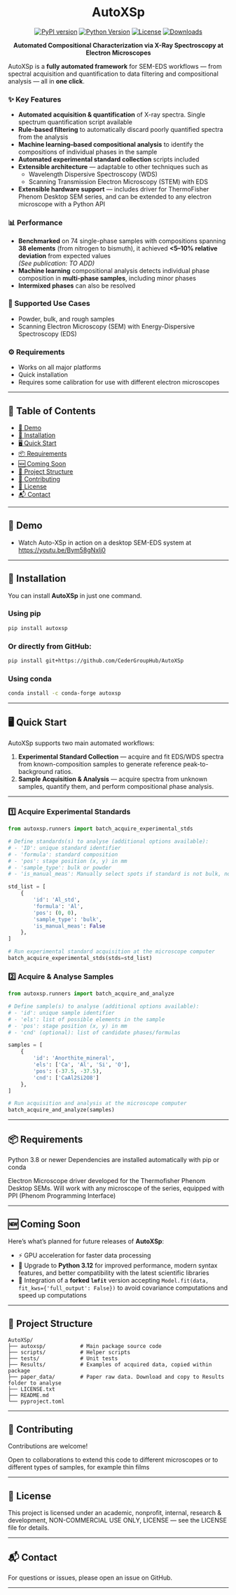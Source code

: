 <div align="center">

# AutoXSp  

[![PyPI version](https://badge.fury.io/py/autoxsp.svg)](https://pypi.org/project/autoxsp/)
[![Python Version](https://img.shields.io/pypi/pyversions/autoxsp.svg)](https://pypi.org/project/autoxsp/)
[![License](https://img.shields.io/github/license/CederGroupHub/AutoXSp.svg?style=flat-square)](LICENSE.txt)
[![Downloads](https://pepy.tech/badge/autoxsp)](https://pepy.tech/project/autoxsp)

**Automated Compositional Characterization via X-Ray Spectroscopy at Electron Microscopes**

</div>

AutoXSp is a **fully automated framework** for SEM-EDS workflows — from spectral acquisition and quantification to data filtering and compositional analysis — all in **one click**.

### ✨ Key Features
- **Automated acquisition & quantification** of X-ray spectra. Single spectrum quantification script available
- **Rule-based filtering** to automatically discard poorly quantified spectra from the analysis
- **Machine learning–based compositional analysis** to identify the compositions of individual phases in the sample  
- **Automated experimental standard collection** scripts included
- **Extensible architecture** — adaptable to other techniques such as  
  - Wavelength Dispersive Spectroscopy (WDS)  
  - Scanning Transmission Electron Microscopy (STEM) with EDS  
- **Extensible hardware support** — includes driver for ThermoFisher Phenom Desktop SEM series, and can be extended to any electron microscope with a Python API  

### 📊 Performance
- **Benchmarked** on 74 single-phase samples with compositions spanning **38 elements** (from nitrogen to bismuth), it achieved **<5–10% relative deviation** from expected values  
    *(See publication: TO ADD)* 
- **Machine learning** compositional analysis detects individual phase composition in **multi-phase samples**, including minor phases
- **Intermixed phases** can also be resolved

### 🧪 Supported Use Cases
- Powder, bulk, and rough samples  
- Scanning Electron Microscopy (SEM) with Energy-Dispersive Spectroscopy (EDS)  

### ⚙️ Requirements
- Works on all major platforms  
- Quick installation  
- Requires some calibration for use with different electron microscopes  

---

## 📑 Table of Contents
- [🎥 Demo](#-demo)
- [🚀 Installation](#-installation)
- [🖥 Quick Start](#-quick-start)
- [📦 Requirements](#-requirements)
- [🆕 Coming Soon](#-coming-soon)
- [📂 Project Structure](#-project-structure)
- [🤝 Contributing](#-contributing)
- [📄 License](#-license)
- [📬 Contact](#-contact)

---

## 🎥 Demo
- Watch Auto-XSp in action on a desktop SEM-EDS system at https://youtu.be/Bym58gNxlj0

---

## 🚀 Installation

You can install **AutoXSp** in just one command.

### Using pip
```bash
pip install autoxsp
```

### Or directly from GitHub:
```bash
pip install git+https://github.com/CederGroupHub/AutoXSp
```

### Using conda
```bash
conda install -c conda-forge autoxsp
```

---

## 🖥 Quick Start

AutoXSp supports two main automated workflows:

1. **Experimental Standard Collection** — acquire and fit EDS/WDS spectra from known-composition samples to generate reference peak-to-background ratios.
2. **Sample Acquisition & Analysis** — acquire spectra from unknown samples, quantify them, and perform compositional phase analysis.

---

### 1️⃣ Acquire Experimental Standards

```python
from autoxsp.runners import batch_acquire_experimental_stds

# Define standards(s) to analyse (additional options available):
# - 'ID': unique standard identifier
# - 'formula': standard composition
# - 'pos': stage position (x, y) in mm
# - 'sample_type': bulk or powder
# - 'is_manual_meas': Manually select spots if standard is not bulk, nor powder

std_list = [
    {
        'id': 'Al_std',
        'formula': 'Al',
        'pos': (0, 0),
        'sample_type': 'bulk',
        'is_manual_meas': False
    },
]

# Run experimental standard acquisition at the microscope computer
batch_acquire_experimental_stds(stds=std_list)
```

### 2️⃣ Acquire & Analyse Samples

```python
from autoxsp.runners import batch_acquire_and_analyze

# Define sample(s) to analyse (additional options available):
# - 'id': unique sample identifier
# - 'els': list of possible elements in the sample
# - 'pos': stage position (x, y) in mm
# - 'cnd' (optional): list of candidate phases/formulas

samples = [
    {
        'id': 'Anorthite_mineral',
        'els': ['Ca', 'Al', 'Si', 'O'],
        'pos': (-37.5, -37.5),
        'cnd': ['CaAl2Si2O8']
    },
]

# Run acquisition and analysis at the microscope computer
batch_acquire_and_analyze(samples)
```

---

## 📦 Requirements

Python 3.8 or newer
Dependencies are installed automatically with pip or conda

Electron Microscope driver developed for the Thermofisher Phenom Desktop SEMs. Will work with any microscope of the series, equipped with PPI (Phenom Programming Interface)

---

## 🆕 Coming Soon
Here’s what’s planned for future releases of **AutoXSp**:
- ⚡ GPU acceleration for faster data processing
- 🐍 Upgrade to **Python 3.12** for improved performance, modern syntax features, and better compatibility with the latest scientific libraries
- 🚀 Integration of a **forked `lmfit`** version accepting `Model.fit(data, fit_kws={'full_output': False})` to avoid covariance computations and speed up computations

---

## 📂 Project Structure

```text
AutoXSp/
├── autoxsp/           # Main package source code
├── scripts/           # Helper scripts
├── tests/             # Unit tests
├── Results/           # Examples of acquired data, copied within package
├── paper_data/        # Paper raw data. Download and copy to Results folder to analyse
├── LICENSE.txt
├── README.md
└── pyproject.toml
```

---

## 🤝 Contributing

Contributions are welcome!

Open to collaborations to extend this code to different microscopes or to different types of samples, for example thin films

---

## 📄 License

This project is licensed under an academic, nonprofit, internal, research & development, NON-COMMERCIAL USE ONLY,
LICENSE — see the LICENSE file for details.

---

## 📬 Contact

For questions or issues, please open an issue on GitHub.


---

